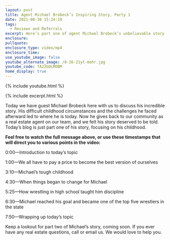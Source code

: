 ```yaml
---
layout: post
title: Agent Michael Brobeck’s Inspiring Story, Party 1
date: 2021-08-30 15:24:19
tags:
  - Reviews and Referrals
excerpt: Here’s part one of agent Michael Brobeck’s unbelievable story.
enclosure:
pullquote:
enclosure_type: video/mp4
enclosure_time:
use_youtube_image: false
youtube_alternate_image: /8-26-21yt-mohr.jpg
youtube_code: fA22GOLMOBM
home_display: true
---
```

{% include youtube.html %}

{% include excerpt.html %}

Today we have guest Michael Brobeck here with us to discuss his incredible story. His difficult childhood circumstances and the challenges he faced afterward led to where he is today. Now he gives back to our community as a real estate agent on our team, and we felt his story deserved to be told. Today’s blog is just part one of his story, focusing on his childhood.&nbsp;

**Feel free to watch the full message above, or use these timestamps that will direct you to various points in the video:**

0:00—Introduction to today’s topic

1:00—We all have to pay a price to become the best version of ourselves

3:10—Michael’s tough childhood

4:30—When things began to change for Michael

5:25—How wrestling in high school taught him discipline

6:30—Michael reached his goal and became one of the top five wrestlers in the state

7:50—Wrapping up today’s topic

Keep a lookout for part two of Michael’s story, coming soon. If you ever have any real estate questions, call or email us. We would love to help you.
